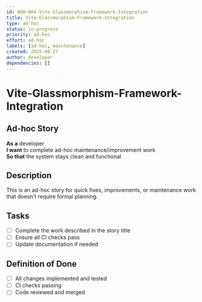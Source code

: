 ```yaml
---
id: ADH-004-Vite-Glassmorphism-Framework-Integration
title: Vite-Glassmorphism-Framework-Integration
type: ad-hoc
status: in-progress  
priority: ad-hoc
effort: ad-hoc
labels: [ad-hoc, maintenance]
created: 2025-08-27
author: developer
dependencies: []
---
```


# Vite-Glassmorphism-Framework-Integration

## Ad-hoc Story

**As a** developer  
**I want** to complete ad-hoc maintenance/improvement work  
**So that** the system stays clean and functional

## Description

This is an ad-hoc story for quick fixes, improvements, or maintenance work that doesn't require formal planning.

## Tasks

- [ ] Complete the work described in the story title
- [ ] Ensure all CI checks pass
- [ ] Update documentation if needed

## Definition of Done

- [ ] All changes implemented and tested
- [ ] CI checks passing
- [ ] Code reviewed and merged
